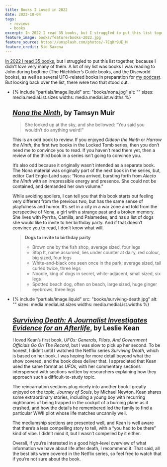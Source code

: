 ```yaml
---
title: Books I Loved in 2022
date: 2023-10-04
tags:
  - reviews
  - books
excerpt: In 2022 I read 35 books, but I struggled to put this list together, because I didn’t love very many of them. But looking back over the list, there were two that stood out.
feature_image: books/feature/books-2022.jpg
feature_source: https://unsplash.com/photos/-7EqDr9UE_M
feature_credit: Sid Saxena
---
```


[In 2022 I read 35 books](https://www.goodreads.com/user_challenges/33750365), but I struggled to put this list together, because I didn’t _love_ very many of them. A lot of my list was books I was reading to John during bedtime (The Hitchhiker’s Guide books, and the Discworld books), as well as several UFO-related books in preparation for [my podcast](https://veryexcitingtime.com). But looking back over the list, there were two that stood out.

<ul class="media-list">
<li class="media-list__item">
<div class="media-list__media">

{% include "partials/image.liquid"
  src: "books/nona.jpg"
  alt: ""
  sizes: media.mediaList.sizes
  widths: media.mediaList.widths
%}

</div>
<div class="media-list__content">

## [_Nona the Ninth_](https://www.goodreads.com/book/show/59830943-nona-the-ninth), by Tamsyn Muir

> She looked up at the sky, and she bellowed: “You said you wouldn’t do anything weird!”

This is an odd book to review. If you enjoyed _Gideon the Ninth_ or _Harrow the Ninth_, the first two books in the Locked Tomb series, then you don’t need me to convince you to read. If you haven’t read them yet, then a review of the third book in a series isn’t going to convince you.

It’s also odd because it originally wasn’t intended as a separate book. The Nona material was originally part of the next book in the series, but, editor Carl Engle-Laird says: “Nona arrived, bursting forth from _Alecto the Ninth_ with an irrepressible energy and presence. She could not be contained, and demanded her own volume.”

While avoiding spoilers, I can tell you that this book starts out feeling very different from the previous two, but has the same sense of playfulness and humor. It’s set in a city in a war zone and told from the perspective of Nona, a girl with a strange past and a broken memory. She lives with Pyrrha, Camilla, and Palamedes, and has a list of dogs she would like to invite to her birthday party. And if that doesn’t convince you to read, I don’t know what will.

> **Dogs to invite to birthday party**
>
> - Brown one by the fish shop, average sized, four legs
> - Stop It, name assumed, lies under counter at dairy, red colour, big sized, four legs
> - White-and-black one seen once in the park, average sized, tail curled twice, three legs
> - Noodle, king of dogs in secret, white-adjacent, small sized, six legs
> - Spotted beach dog, often on beach, large sized, huge ginger eyebrows, three legs

</div>
</li>
<li class="media-list__item">
<div class="media-list__media">

{% include "partials/image.liquid"
  src: "books/surviving-death.jpg"
  alt: ""
  sizes: media.mediaList.sizes
  widths: media.mediaList.widths
%}

</div>
<div class="media-list__content">

## [_Surviving Death: A Journalist Investigates Evidence for an Afterlife_](https://www.goodreads.com/book/show/32613374-surviving-death), by Leslie Kean

I loved Kean’s first book, _UFOs: Generals, Pilots, And Government Officials Go On The Record_, but I was slow to pick up her second. To be honest, I didn’t until I watched the Netflix series _Surviving Death_, which is based on her book. I was hoping for more detail beyond what the show covered, and the book does deliver that. I appreciated that Kean used the same format as _UFOs_, with her commentary sections interspersed with sections written by researchers explaining how they approach such a difficult-to-study topic.

The reincarnation sections plug nicely into another book I greatly enjoyed on the topic, _Journey of Souls_, by Michael Newton. Kean shares some extraordinary stories, including a young boy with recurring nightmares of being trapped in the cockpit of a burning plane as it crashed, and how the details he remembered led the family to find a particular WWII pilot whose life matches uncannily well.

The mediumship sections are presented well, and Kean is well aware that there’s a less compelling story to tell, with a “you had to be there” kind of vibe. I didn’t mind it, but I wasn’t compelled by it either.

Overall, if you’re interested in a good high-level overview of what information we have about life after death, I recommend it. That said, all the best bits were covered in the Netflix series, so feel free to watch that if you’re not sure about the book.

</div>
</li>
</ul>
